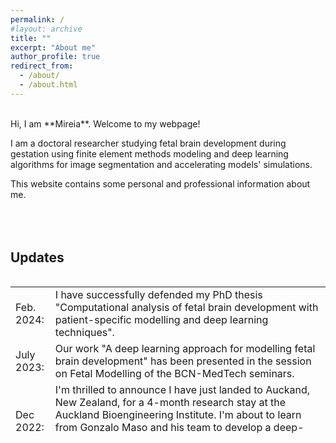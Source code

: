 ```yaml
---
permalink: /
#layout: archive
title: ""
excerpt: "About me"
author_profile: true
redirect_from: 
  - /about/
  - /about.html
---
```

<br />
Hi, I am **Mireia**. Welcome to my webpage!

I am a doctoral researcher studying fetal brain development during gestation using finite element methods modeling and deep learning algorithms for image segmentation and accelerating models' simulations.

This website contains some personal and professional information about me.
<br />
<br />
<br />
<br />

## Updates
<style>
table, tr, td {
    border: none;
}
</style>
<div style="height:250px;overflow:auto;border:0px;border-collapse: collapse;" >
<table  border="none" style="border:0px;border-collapse: collapse;" rules="none" >
<colgroup>
       <col span="1" style="width: 12%;">
       <col span="1" style="width: 88%;">
</colgroup>
<tr><td> Feb. 2024: </td> <td> I have successfully defended my PhD thesis "Computational analysis of fetal brain development with patient-specific modelling and deep learning techniques".
</td></tr> 
<tr><td> July 2023: </td> <td> Our work "A deep learning approach for modelling fetal brain development" has been presented in the session on Fetal Modelling of the BCN-MedTech seminars.
</td></tr> 
<tr><td> Dec 2022: </td> <td> I'm thrilled to announce I have just landed to Auckand, New Zealand, for a 4-month research stay at the Auckland Bioengineering Institute. I'm about to learn from Gonzalo Maso and his team to develop a deep-learning surrogate model able to accelerate FEM simulations of brain growth and folding.
</td></tr> 
<tr><td> March 2022: </td> <td> Our work <a href="https://www.sciencedirect.com/science/article/pii/S2666522022000028?via%3Dihub#fig0006">"Computational pipeline for the generation and validation of patient-specific mechanical models of brain development"</a> has been accepted at the Brain Multiphysics Journal.
</td></tr> 
</table>
